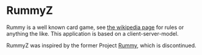 # RummyZ
Rummy is a well known card game, see <a href="https://en.wikipedia.org/wiki/Rummy">the wikipedia page</a> for rules or anything the like. This application is based on a client-server-model.

RummyZ was inspired by the former Project [Rummy](https://github.com/Ativelox/Rummy), which is discontinued.
